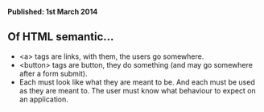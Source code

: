 <b>Published: 1st March 2014</b>

## Of HTML semantic...

- &lt;a&gt; tags are links, with them, the users go somewhere.
- &lt;button&gt; tags are button, they do something (and may go somewhere after a form submit).
- Each must look like what they are meant to be. And each must be used as they are meant to. The user must know what behaviour to expect on an application.
